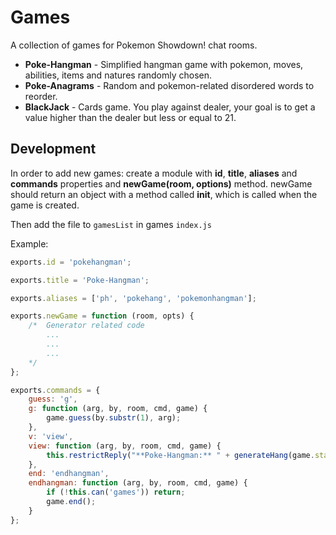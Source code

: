 Games
====================

A collection of games for Pokemon Showdown! chat rooms. 

 - **Poke-Hangman** - Simplified hangman game with pokemon, moves, abilities, items and natures randomly chosen.
 - **Poke-Anagrams** - Random and pokemon-related disordered words to reorder.
 - **BlackJack** - Cards game. You play against dealer, your goal is to get a value higher than the dealer but less or equal to 21.

Development
------------

In order to add new games: create a module with **id**, **title**, **aliases** and **commands** properties and **newGame(room, options)** method. newGame should return an object with a method called **init**, which is called when the game is created.

Then add the file to `gamesList` in games `index.js`

Example:
```js
exports.id = 'pokehangman';

exports.title = 'Poke-Hangman';

exports.aliases = ['ph', 'pokehang', 'pokemonhangman'];

exports.newGame = function (room, opts) {
	/*	Generator related code
		...
		...
		...
	*/
};

exports.commands = {
	guess: 'g',
	g: function (arg, by, room, cmd, game) {
		game.guess(by.substr(1), arg);
	},
	v: 'view',
	view: function (arg, by, room, cmd, game) {
		this.restrictReply("**Poke-Hangman:** " + generateHang(game.status) + " | **" + game.clue + "** | " + game.said.sort().join(' '), 'games');
	},
	end: 'endhangman',
	endhangman: function (arg, by, room, cmd, game) {
		if (!this.can('games')) return;
		game.end();
	}
};

```
